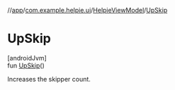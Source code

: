 //[app](../../../index.md)/[com.example.helpie.ui](../index.md)/[HelpieViewModel](index.md)/[UpSkip](-up-skip.md)

# UpSkip

[androidJvm]\
fun [UpSkip](-up-skip.md)()

Increases the skipper count.
